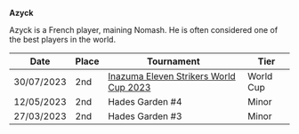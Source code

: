******Azyck******

Azyck is a French player, maining Nomash.
He is often considered one of the best players in the world.

| Date | Place | Tournament | Tier |
| - | - | - | - |
| 30/07/2023 | 2nd | [Inazuma Eleven Strikers World Cup 2023](/inapedia/tournaments/worldcup23.md) | World Cup |
| 12/05/2023 | 2nd | Hades Garden #4 | Minor |
| 27/03/2023 | 2nd | Hades Garden #3 | Minor |
